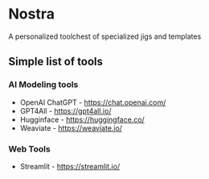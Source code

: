 # Nostra
A personalized toolchest of specialized jigs and templates
## Simple list of tools
### AI Modeling tools
  - OpenAI ChatGPT - https://chat.openai.com/
  - GPT4All - https://gpt4all.io/
  - Hugginface - https://huggingface.co/
  - Weaviate - https://weaviate.io/ 
### Web Tools
  - Streamlit - https://streamlit.io/
